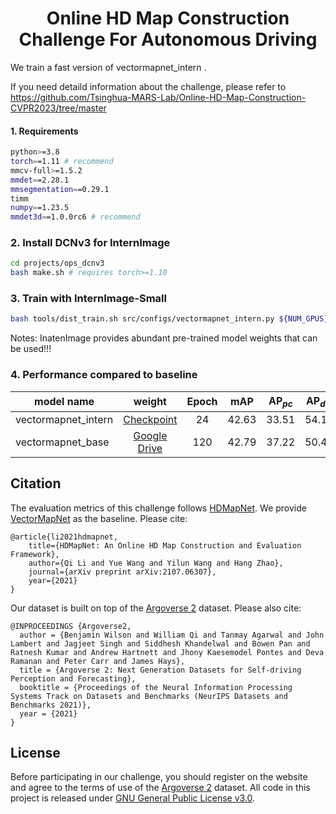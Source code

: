 <div id="top" align="center">

# Online HD Map Construction Challenge For Autonomous Driving
 </div>

We train a fast version of vectormapnet_intern .


If you need detaild information about the challenge, please refer to https://github.com/Tsinghua-MARS-Lab/Online-HD-Map-Construction-CVPR2023/tree/master
#### 1. Requirements
```bash
python>=3.8
torch==1.11 # recommend
mmcv-full>=1.5.2
mmdet==2.28.1
mmsegmentation==0.29.1
timm
numpy==1.23.5
mmdet3d==1.0.0rc6 # recommend
```


### 2. Install DCNv3 for InternImage
```bash
cd projects/ops_dcnv3
bash make.sh # requires torch>=1.10
```

### 3. Train with InternImage-Small

```bash
bash tools/dist_train.sh src/configs/vectormapnet_intern.py ${NUM_GPUS}
```

Notes: InatenImage provides abundant pre-trained model weights that can be used!!!


### 4. Performance compared to baseline

model name|weight| Epoch|$\mathrm{mAP}$ | $\mathrm{AP}_{pc}$ | $\mathrm{AP}_{div}$ | $\mathrm{AP}_{bound}$ | 
----|:----------:| :--: |:--: | :--: | :--: | :--: | 
vectormapnet_intern|[Checkpoint](https://github.com/OpenGVLab/InternImage/releases/download/track_model/vectormapnet_internimage.pth)| 24 | 42.63 | 33.51 | 54.14 | 40.26 | 
vectormapnet_base|[Google Drive](https://drive.google.com/file/d/16D1CMinwA8PG1sd9PV9_WtHzcBohvO-D/view)| 120 | 42.79 | 37.22 | 50.47	 | 40.68 | 





## Citation

The evaluation metrics of this challenge follows [HDMapNet](https://arxiv.org/abs/2107.06307). We provide [VectorMapNet](https://arxiv.org/abs/2206.08920) as the baseline. Please cite:

```
@article{li2021hdmapnet,
    title={HDMapNet: An Online HD Map Construction and Evaluation Framework},
    author={Qi Li and Yue Wang and Yilun Wang and Hang Zhao},
    journal={arXiv preprint arXiv:2107.06307},
    year={2021}
}
```

Our dataset is built on top of the [Argoverse 2](https://www.argoverse.org/av2.html) dataset. Please also cite:

```
@INPROCEEDINGS {Argoverse2,
  author = {Benjamin Wilson and William Qi and Tanmay Agarwal and John Lambert and Jagjeet Singh and Siddhesh Khandelwal and Bowen Pan and Ratnesh Kumar and Andrew Hartnett and Jhony Kaesemodel Pontes and Deva Ramanan and Peter Carr and James Hays},
  title = {Argoverse 2: Next Generation Datasets for Self-driving Perception and Forecasting},
  booktitle = {Proceedings of the Neural Information Processing Systems Track on Datasets and Benchmarks (NeurIPS Datasets and Benchmarks 2021)},
  year = {2021}
}
```


## License

Before participating in our challenge, you should register on the website and agree to the terms of use of the [Argoverse 2](https://www.argoverse.org/av2.html) dataset.
All code in this project is released under [GNU General Public License v3.0](./LICENSE).
